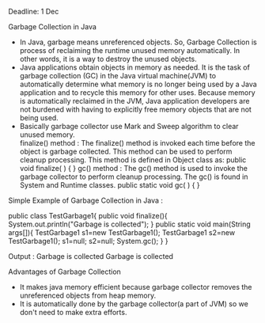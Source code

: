 Deadline: 1 Dec

Garbage Collection in Java
- In Java, garbage means unreferenced objects. So,
Garbage Collection is process of reclaiming the runtime unused memory automatically. In other words, it is a way to destroy the unused objects.
- Java applications obtain objects in memory as needed. It is the task of garbage collection (GC) in the Java virtual machine(JVM) to automatically determine what memory is no longer being used by a Java application and to recycle this memory for other uses. Because memory is automatically reclaimed in the JVM, Java application developers are not burdened with having to explicitly free memory objects that are not being used.
- Basically garbage collector use Mark and Sweep algorithm to clear unused memory.<br/>
finalize() method :
The finalize() method is invoked each time before the object is garbage collected. This method can be used to perform cleanup processing. This method is defined in Object class as:
public void finalize( ) { }
 gc() method :
The gc() method is used to invoke the garbage collector to perform cleanup processing. The gc() is found in System and Runtime classes.
 public static void gc( ) { } 



Simple Example of Garbage Collection in Java :

public class TestGarbage1{ 
  public void finalize(){ System.out.println("Garbage is collected"); }
  public static void main(String args[]){ 
    TestGarbage1 s1=new TestGarbage1(); 
    TestGarbage1 s2=new TestGarbage1(); 
    s1=null; 
    s2=null; 
    System.gc(); 
  } 
} 

Output :
Garbage is collected
Garbage is collected
 
 Advantages of Garbage Collection 
- It makes java memory efficient because garbage collector removes the unreferenced objects from heap memory.
- It is automatically done by the garbage collector(a part of JVM) so we don't need to make extra efforts.
